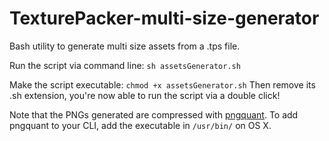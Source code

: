 TexturePacker-multi-size-generator
==================================

Bash utility to generate multi size assets from a .tps file.

Run the script via command line:
`sh assetsGenerator.sh`

Make the script executable:
`chmod +x assetsGenerator.sh`
Then remove its .sh extension, you're now able to run the script via a double click!

Note that the PNGs generated are compressed with [pngquant](http://pngquant.org/). To add pngquant to your CLI, add the executable in `/usr/bin/` on OS X.
